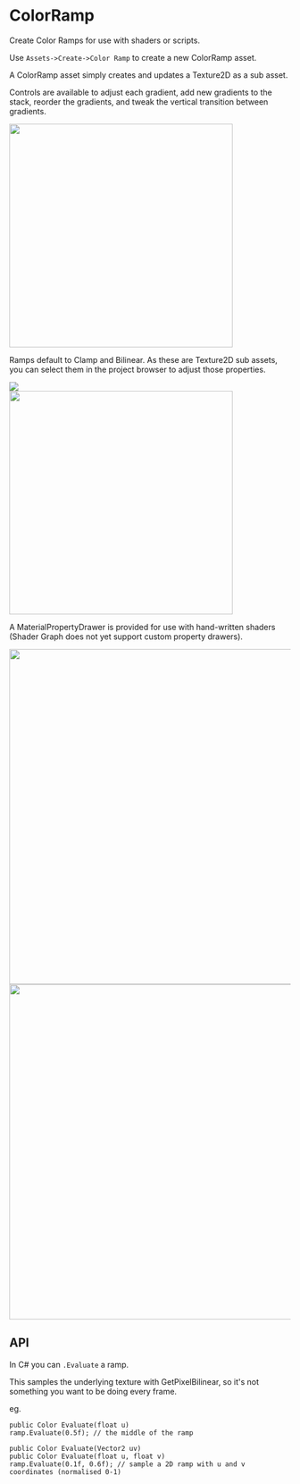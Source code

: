 # ColorRamp
Create Color Ramps for use with shaders or scripts.

Use `Assets->Create->Color Ramp` to create a new ColorRamp asset. 

A ColorRamp asset simply creates and updates a Texture2D as a sub asset.

Controls are available to adjust each gradient, add new gradients to the stack, reorder the gradients, and tweak the vertical transition between gradients.
<div><img src="https://i.imgur.com/Y7NPG9j.png" width="400" /></div>

Ramps default to Clamp and Bilinear. As these are Texture2D sub assets, you can select them in the project browser to adjust those properties.
<div><img src="https://i.imgur.com/Fdq4neR.png" /></div>
<div><img src="https://i.imgur.com/Gh0JoOd.png" width="400" /></div>

A MaterialPropertyDrawer is provided for use with hand-written shaders (Shader Graph does not yet support custom property drawers).
<div><img src="https://i.imgur.com/BGBiZxV.png" width="600" /></div>
<div><img src="https://i.imgur.com/x9Ddxnw.png" width="600" /></div>

## API
In C# you can `.Evaluate` a ramp.

This samples the underlying texture with GetPixelBilinear, so it's not something you want to be doing every frame.

eg.

```
public Color Evaluate(float u)
ramp.Evaluate(0.5f); // the middle of the ramp
```
```
public Color Evaluate(Vector2 uv)
public Color Evaluate(float u, float v)
ramp.Evaluate(0.1f, 0.6f); // sample a 2D ramp with u and v coordinates (normalised 0-1)
```
